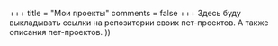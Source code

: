 +++
title = "Мои проекты"
comments = false
+++
Здесь буду выкладывать ссылки на репозитории своих пет-проектов.
А также описания пет-проектов. ))